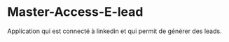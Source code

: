 # Master-Access-E-lead
 Application qui est connecté à linkedin et qui permit de générer des leads.
